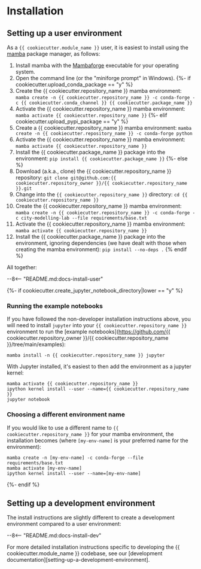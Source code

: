 
# Installation

## Setting up a user environment

As a `{{ cookiecutter.module_name }}` user, it is easiest to install using the [mamba](https://mamba.readthedocs.io/en/latest/index.html) package manager, as follows:

1. Install mamba with the [Mambaforge](https://github.com/conda-forge/miniforge#mambaforge) executable for your operating system.
1. Open the command line (or the "miniforge prompt" in Windows).
{%- if cookiecutter.upload_conda_package == "y" %}
1. Create the {{ cookiecutter.repository_name }} mamba environment: `mamba create -n {{ cookiecutter.repository_name }} -c conda-forge -c {{ cookiecutter.conda_channel }} {{ cookiecutter.package_name }}`
1. Activate the {{ cookiecutter.repository_name }} mamba environment: `mamba activate {{ cookiecutter.repository_name }}`
{%- elif cookiecutter.upload_pypi_package == "y" %}
1. Create a {{ cookiecutter.repository_name }} mamba environment: `mamba create -n {{ cookiecutter.repository_name }} -c conda-forge python`
1. Activate the {{ cookiecutter.repository_name }} mamba environment: `mamba activate {{ cookiecutter.repository_name }}`
1. Install the {{ cookiecutter.package_name }} package into the environment: `pip install {{ cookiecutter.package_name }}`
{%- else %}
1. Download (a.k.a., clone) the {{ cookiecutter.repository_name }} repository: `git clone git@github.com:{{ cookiecutter.repository_owner }}/{{ cookiecutter.repository_name }}.git`
1. Change into the `{{ cookiecutter.repository_name }}` directory: `cd {{ cookiecutter.repository_name }}`
1. Create the {{ cookiecutter.repository_name }} mamba environment: `mamba create -n {{ cookiecutter.repository_name }} -c conda-forge -c city-modelling-lab --file requirements/base.txt`
1. Activate the {{ cookiecutter.repository_name }} mamba environment: `mamba activate {{ cookiecutter.repository_name }}`
1. Install the {{ cookiecutter.package_name }} package into the environment, ignoring dependencies (we have dealt with those when creating the mamba environment): `pip install --no-deps .`
{% endif %}

All together:

--8<-- "README.md:docs-install-user"

{%- if cookiecutter.create_jupyter_notebook_directory|lower == "y" %}

### Running the example notebooks

If you have followed the non-developer installation instructions above, you will need to install `jupyter` into your `{{ cookiecutter.repository_name }}` environment to run the [example notebooks](https://github.com/{{ cookiecutter.repository_owner }}/{{ cookiecutter.repository_name }}/tree/main/examples):

``` shell
mamba install -n {{ cookiecutter.repository_name }} jupyter
```

With Jupyter installed, it's easiest to then add the environment as a jupyter kernel:

``` shell
mamba activate {{ cookiecutter.repository_name }}
ipython kernel install --user --name={{ cookiecutter.repository_name }}
jupyter notebook
```

### Choosing a different environment name

If you would like to use a different name to `{{ cookiecutter.repository_name }}` for your mamba environment, the installation becomes (where `[my-env-name]` is your preferred name for the environment):

``` shell
mamba create -n [my-env-name] -c conda-forge --file requirements/base.txt
mamba activate [my-env-name]
ipython kernel install --user --name=[my-env-name]
```
{%- endif %}

## Setting up a development environment

The install instructions are slightly different to create a development environment compared to a user environment:

--8<-- "README.md:docs-install-dev"

For more detailed installation instructions specific to developing the {{ cookiecutter.module_name }} codebase, see our [development documentation][setting-up-a-development-environment].
